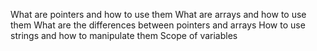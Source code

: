 What are pointers and how to use them
What are arrays and how to use them
What are the differences between pointers and arrays
How to use strings and how to manipulate them
Scope of variables 
